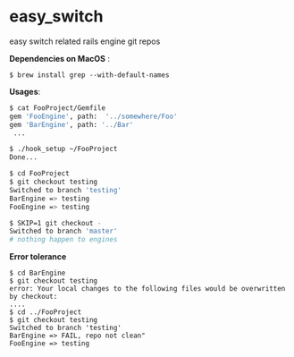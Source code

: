 # easy_switch
easy switch related rails engine git repos

**Dependencies on MacOS** :
```
$ brew install grep --with-default-names 
```


**Usages**:
```bash
$ cat FooProject/Gemfile
gem 'FooEngine', path:  '../somewhere/Foo'
gem 'BarEngine', path: '../Bar'
 ...
```

```bash
$ ./hook_setup ~/FooProject
Done...

$ cd FooProject
$ git checkout testing
Switched to branch 'testing'
BarEngine => testing
FooEngine => testing

$ SKIP=1 git checkout -
Switched to branch 'master'
# nothing happen to engines
```

**Error tolerance**

```
$ cd BarEngine
$ git checkout testing
error: Your local changes to the following files would be overwritten by checkout:
....
$ cd ../FooProject
$ git checkout testing
Switched to branch 'testing'
BarEngine => FAIL, repo not clean"
FooEngine => testing







